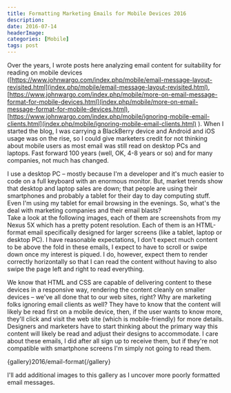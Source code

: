 ```yaml
---
title: Formatting Marketing Emails for Mobile Devices 2016
description: 
date: 2016-07-14
headerImage: 
categories: [Mobile]
tags: post
---
```


Over the years, I wrote posts here analyzing email content for suitability for reading on mobile devices ([https://www.johnwargo.com/index.php/mobile/email-message-layout-revisited.html](index.php/mobile/email-message-layout-revisited.html), [https://www.johnwargo.com/index.php/mobile/more-on-email-message-format-for-mobile-devices.html](index.php/mobile/more-on-email-message-format-for-mobile-devices.html), [https://www.johnwargo.com/index.php/mobile/ignoring-mobile-email-clients.html](index.php/mobile/ignoring-mobile-email-clients.html) ). When I started the blog, I was carrying a BlackBerry device and Android and iOS usage was on the rise, so I could give marketers credit for not thinking about mobile users as most email was still read on desktop PCs and laptops. Fast forward 100 years (well, OK, 4-8 years or so) and for many companies, not much has changed.

I use a desktop PC – mostly because I'm a developer and it's much easier to code on a full keyboard with an enormous monitor. But, market trends show that desktop and laptop sales are down; that people are using their smartphones and probably a tablet for their day to day computing stuff. Even I'm using my tablet for email browsing in the evenings. So, what's the deal with marketing companies and their email blasts?  
Take a look at the following images, each of them are screenshots from my Nexus 5X which has a pretty potent resolution. Each of them is an HTML-format email specifically designed for larger screens (like a tablet, laptop or desktop PC). I have reasonable expectations, I don't expect much content to be above the fold in these emails, I expect to have to scroll or swipe down once my interest is piqued. I do, however, expect them to render correctly horizontally so that I can read the content without having to also swipe the page left and right to read everything.

We know that HTML and CSS are capable of delivering content to these devices in a responsive way, rendering the content cleanly on smaller devices – we've all done that to our web sites, right? Why are marketing folks ignoring email clients as well? They have to know that the content will likely be read first on a mobile device, then, if the user wants to know more, they'll click and visit the web site (which is mobile-friendly) for more details. Designers and marketers have to start thinking about the primary way this content will likely be read and adjust their designs to accommodate. I care about these emails, I did after all sign up to receive them, but if they're not compatible with smartphone screens I'm simply not going to read them.

{gallery}2016/email-format{/gallery}

I'll add additional images to this gallery as I uncover more poorly formatted email messages.